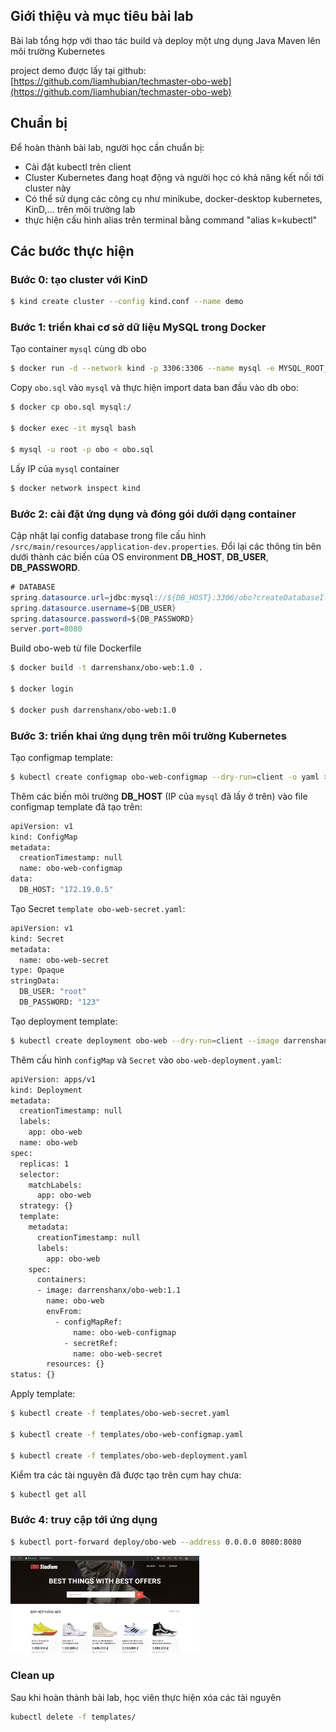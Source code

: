 ## Giới thiệu và mục tiêu bài lab

Bài lab tổng hợp với thao tác build và deploy một ưng dụng Java Maven lên môi trường Kubernetes

project demo được lấy tại github: [https://github.com/liamhubian/techmaster-obo-web](https://github.com/liamhubian/techmaster-obo-web)

## Chuẩn bị

Để hoàn thành bài lab, người học cần chuẩn bị:

- Cài đặt kubectl trên client
- Cluster Kubernetes đang hoạt động và người học có khả năng kết nối tới cluster này
- Có thể sử dụng các công cụ như minikube, docker-desktop kubernetes, KinD,... trên môi trường lab
- thực hiện cấu hình alias trên terminal bằng command "alias k=kubectl"

## Các bước thực hiện

### Bước 0: tạo cluster với KinD

```bash
$ kind create cluster --config kind.conf --name demo
```

### Bước 1: triển khai cơ sở dữ liệu MySQL trong Docker

Tạo container `mysql` cùng db obo

```bash
$ docker run -d --network kind -p 3306:3306 --name mysql -e MYSQL_ROOT_PASSWORD=123 -e MYSQL_DATABASE=obo mysql:latest
```

Copy `obo.sql` vào `mysql` và thực hiện import data ban đầu vào db obo:

```bash
$ docker cp obo.sql mysql:/

$ docker exec -it mysql bash

$ mysql -u root -p obo < obo.sql
```

Lấy IP của `mysql` container

```bash
$ docker network inspect kind
```


### Bước 2: cài đặt ứng dụng và đóng gói dưới dạng container

Cập nhật lại config database trong file cấu hình `/src/main/resources/application-dev.properties`. Đổi lại các thông tin bên dưới thành các biến của OS environment **DB_HOST**, **DB_USER**, **DB_PASSWORD**.

```java
# DATABASE
spring.datasource.url=jdbc:mysql://${DB_HOST}:3306/obo?createDatabaseIfNotExist=true&useJDBCCompliantTimezoneShift=true&useLegacyDatetimeCode=false&serverTimezone=UTC
spring.datasource.username=${DB_USER}
spring.datasource.password=${DB_PASSWORD}
server.port=8080
```

Build obo-web từ file Dockerfile 

```bash
$ docker build -t darrenshanx/obo-web:1.0 .

$ docker login

$ docker push darrenshanx/obo-web:1.0
```

### Bước 3: triển khai ứng dụng trên môi trường Kubernetes

Tạo configmap template:

```bash
$ kubectl create configmap obo-web-configmap --dry-run=client -o yaml > templates/obo-web-configmap.yaml
```

Thêm các biến môi trường **DB_HOST** (IP của `mysql` đã lấy ở trên) vào file configmap template đã tạo trên:

```bash
apiVersion: v1
kind: ConfigMap
metadata:
  creationTimestamp: null
  name: obo-web-configmap
data:
  DB_HOST: "172.19.0.5"
```

Tạo Secret `template obo-web-secret.yaml`:

```bash
apiVersion: v1
kind: Secret
metadata:
  name: obo-web-secret
type: Opaque
stringData:
  DB_USER: "root"
  DB_PASSWORD: "123"
```
Tạo deployment template:

```bash
$ kubectl create deployment obo-web --dry-run=client --image darrenshanx/obo-web:1.1 -o yaml > templates/obo-web-deployment.yaml
```

Thêm cấu hình `configMap` và `Secret` vào `obo-web-deployment.yaml`:

```bash
apiVersion: apps/v1
kind: Deployment
metadata:
  creationTimestamp: null
  labels:
    app: obo-web
  name: obo-web
spec:
  replicas: 1
  selector:
    matchLabels:
      app: obo-web
  strategy: {}
  template:
    metadata:
      creationTimestamp: null
      labels:
        app: obo-web
    spec:
      containers:
      - image: darrenshanx/obo-web:1.1
        name: obo-web
        envFrom:
          - configMapRef:
              name: obo-web-configmap
	        - secretRef:
              name: obo-web-secret
        resources: {}
status: {}
```

Apply template:

```bash
$ kubectl create -f templates/obo-web-secret.yaml

$ kubectl create -f templates/obo-web-configmap.yaml

$ kubectl create -f templates/obo-web-deployment.yaml
```

Kiểm tra các tài nguyên đã được tạo trên cụm hay chưa:

```bash
$ kubectl get all
```

### Bước 4: truy cập tới ứng dụng
```bash
$ kubectl port-forward deploy/obo-web --address 0.0.0.0 8080:8080
```

<img src="images/obo-web.png" width="60%">

### Clean up
Sau khi hoàn thành bài lab, học viên thực hiện xóa các tài nguyên
```bash
kubectl delete -f templates/
```
